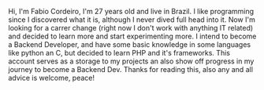Hi, I'm Fabio Cordeiro, I'm 27 years old and live in Brazil.
I like programming since I discovered what it is, although I never dived full head into it.
Now I'm looking for a carrer change (right now I don't work with anything IT related) and decided
to learn more and start experimenting more.
I intend to become a Backend Developer, and have some basic knowledge in some languages like python an C, but decided
to learn PHP and it's frameworks.
This account serves as a storage to my projects an also show off progress in my journey to become a Backend Dev.
Thanks for reading this, also any and all advice is welcome, peace!
